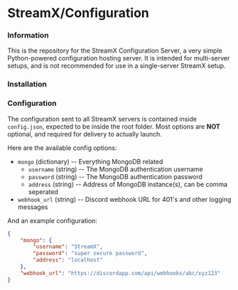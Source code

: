 # StreamX/Configuration

### Information

This is the repository for the StreamX Configuration Server, a very simple Python-powered configuration hosting server. It is intended for multi-server setups, and is not recommended for use in a single-server StreamX setup.

### Installation

### Configuration

The configuration sent to all StreamX servers is contained inside `config.json`, expected to be inside the root folder. Most options are **NOT** optional, and required for delivery to actually launch.  

Here are the available config options:
- `mongo` (dictionary)    -- Everything MongoDB related
    - `username` (string) -- The MongoDB authentication username
    - `password` (string) -- The MongoDB authentication password
    - `address` (string) -- Address of MongoDB instance(s), can be comma seperated
- `webhook_url` (string) -- Discord webhook URL for 401's and other logging messages

And an example configuration:
```json
{
    "mongo": {
        "username": "StreamX",
        "password": "super secure password",
        "address": "localhost"
    },
    "webhook_url": "https://discordapp.com/api/webhooks/abc/xyz123"
}
```
